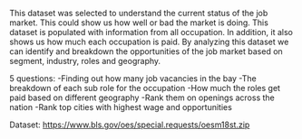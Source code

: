 This dataset was selected to understand the current status of the job market. This could show us how well or bad the market is doing. This dataset is populated with information from all occupation. In addition, it also shows us how much each occupation is paid. By analyzing this dataset we can identify and breakdown the opportunities of the job market based on segment, industry, roles and geography. 

5 questions:
-Finding out how many job vacancies in the bay
-The breakdown of each sub role for the occupation
-How much the roles get paid based on different geography
-Rank them on openings across the nation
-Rank top cities with highest wage and opportunities

Dataset:
https://www.bls.gov/oes/special.requests/oesm18st.zip
